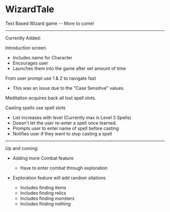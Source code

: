 # WizardTale
Text Based Wizard game -- More to come!

-------------------------------------------------------------------------------------------------------------------------------------------------------------------------
Currently Added:

Introduction screen
  - Includes name for Character
  - Encourages user
  - Launches them into the game after set amount of time

From user prompt use 1 & 2 to navigate fast
  - This was an issue due to the "Case Sensitive" values.

Meditation acquires back all lost spell slots.

Casting spells use spell slots
  - List increases with level (Currently max is Level 3 Spells)
  - Doesn't let the user re-enter a spell once learned.
  - Prompts user to enter name of spell before casting
  - Notifies user if they want to stop casting a spell

------------------------------------------------------------------------------------------------------------------------------------------------------------------------
Up and coming:

- Adding more Combat feature
  - Have to enter combat through exploration

- Exploration feature will add random sitations
  - Includes finding items
  - Includes finding relics
  - Includes finding monsters
  - Includes finding nothing
